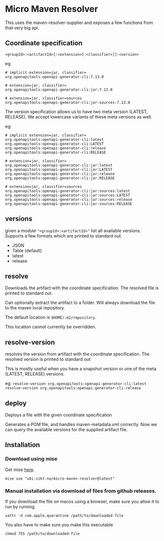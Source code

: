 # Micro Maven Resolver

This uses the maven-resolver-supplier and exposes a few functions from that very big api.

## Coordinate specification

```<groupId>:<artifactId>[:<extension>[:<classifier>]]:<version>```

eg:

```
# implicit extension=jar, classifier=
org.openapitools:openapi-generator-cli:7.13.0

# extension=jar, classifier=
org.openapitools:openapi-generator-cli:jar:7.13.0
 
# extension=jar, classifier=sources
org.openapitools:openapi-generator-cli:jar:sources:7.13.0 
```

The version specification allows us to have two meta version (LATEST, RELEASE).
We accept lowercase variants of these meta versions as well.

eg:

```
# implicit extension=jar, classifier=
org.openapitools:openapi-generator-cli:latest
org.openapitools:openapi-generator-cli:LATEST
org.openapitools:openapi-generator-cli:release
org.openapitools:openapi-generator-cli:RELEASE

# extension=jar, classifier=
org.openapitools:openapi-generator-cli:jar:latest
org.openapitools:openapi-generator-cli:jar:LATEST
org.openapitools:openapi-generator-cli:jar:release
org.openapitools:openapi-generator-cli:jar:RELEASE
 
# extension=jar, classifier=sources
org.openapitools:openapi-generator-cli:jar:sources:latest 
org.openapitools:openapi-generator-cli:jar:sources:LATEST 
org.openapitools:openapi-generator-cli:jar:sources:release 
org.openapitools:openapi-generator-cli:jar:sources:RELEASE 
```

## versions

given a module `"<groupId>:<artifactId>"` list all available versions.
Supports a few formats which are printed to standard out.

* JSON
* Table (default)
* latest
* release

## resolve

Downloads the artifact with the coordinate specification.
The resolved file is printed to standard out.

Can optionally extract the artifact to a folder.
Will always download the file to the maven local repository.

The default location is `$HOME/.m2/repository`.

This location cannot currently be overridden.

## resolve-version

resolves the version from artifact with the coordinate specification.
The resolved version is printed to standard out

This is mostly useful when you have a snapshot version or one of the meta (LATEST, RELEASE) versions.

eg:
```resolve-version org.openapitools:openapi-generator-cli:latest```
```resolve-version org.openapitools:openapi-generator-cli:release```

## deploy

Deploys a file with the given coordinate specification

Generates a POM file, and handles maven-metadata.xml correctly.
Now we can query the available versions for the supplied artifact file.

## Installation

### Download using mise

Get mise [here](https://mise.jdx.dev/).

```
mise use "ubi:sikt-no/micro-maven-resolver@latest"
```

### Manual installation via download of files from github releases.

If you download the file on macos using a browser, make sure you allow it to run by running

`xattr -d com.apple.quarantine /path/to/downloaded-file`

You also have to make sure you make this executable

`chmod 755 /path/to/downloaded-file`
